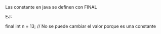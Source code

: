 

Las constante en java se definen con FINAL

EJ:

final int n = 13;     // No se puede cambiar el valor porque es una constante




